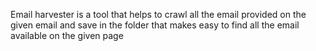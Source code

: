 Email harvester is a tool that helps to crawl all the email provided on the given email and save in the folder that makes easy to find all the email available on the given page
